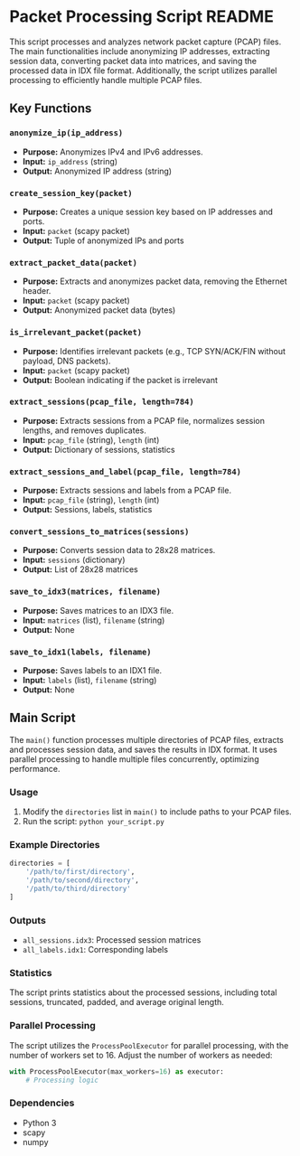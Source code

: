 # Packet Processing Script README

This script processes and analyzes network packet capture (PCAP) files. The main functionalities include anonymizing IP addresses, extracting session data, converting packet data into matrices, and saving the processed data in IDX file format. Additionally, the script utilizes parallel processing to efficiently handle multiple PCAP files.

## Key Functions

### `anonymize_ip(ip_address)`
- **Purpose:** Anonymizes IPv4 and IPv6 addresses.
- **Input:** `ip_address` (string)
- **Output:** Anonymized IP address (string)

### `create_session_key(packet)`
- **Purpose:** Creates a unique session key based on IP addresses and ports.
- **Input:** `packet` (scapy packet)
- **Output:** Tuple of anonymized IPs and ports

### `extract_packet_data(packet)`
- **Purpose:** Extracts and anonymizes packet data, removing the Ethernet header.
- **Input:** `packet` (scapy packet)
- **Output:** Anonymized packet data (bytes)

### `is_irrelevant_packet(packet)`
- **Purpose:** Identifies irrelevant packets (e.g., TCP SYN/ACK/FIN without payload, DNS packets).
- **Input:** `packet` (scapy packet)
- **Output:** Boolean indicating if the packet is irrelevant

### `extract_sessions(pcap_file, length=784)`
- **Purpose:** Extracts sessions from a PCAP file, normalizes session lengths, and removes duplicates.
- **Input:** `pcap_file` (string), `length` (int)
- **Output:** Dictionary of sessions, statistics

### `extract_sessions_and_label(pcap_file, length=784)`
- **Purpose:** Extracts sessions and labels from a PCAP file.
- **Input:** `pcap_file` (string), `length` (int)
- **Output:** Sessions, labels, statistics

### `convert_sessions_to_matrices(sessions)`
- **Purpose:** Converts session data to 28x28 matrices.
- **Input:** `sessions` (dictionary)
- **Output:** List of 28x28 matrices

### `save_to_idx3(matrices, filename)`
- **Purpose:** Saves matrices to an IDX3 file.
- **Input:** `matrices` (list), `filename` (string)
- **Output:** None

### `save_to_idx1(labels, filename)`
- **Purpose:** Saves labels to an IDX1 file.
- **Input:** `labels` (list), `filename` (string)
- **Output:** None

## Main Script

The `main()` function processes multiple directories of PCAP files, extracts and processes session data, and saves the results in IDX format. It uses parallel processing to handle multiple files concurrently, optimizing performance.

### Usage
1. Modify the `directories` list in `main()` to include paths to your PCAP files.
2. Run the script: `python your_script.py`

### Example Directories
```python
directories = [
    '/path/to/first/directory',
    '/path/to/second/directory',
    '/path/to/third/directory'
]
```
### Outputs
- `all_sessions.idx3`: Processed session matrices
- `all_labels.idx1`: Corresponding labels

### Statistics
The script prints statistics about the processed sessions, including total sessions, truncated, padded, and average original length.

### Parallel Processing
The script utilizes the `ProcessPoolExecutor` for parallel processing, with the number of workers set to 16. Adjust the number of workers as needed:
```python
with ProcessPoolExecutor(max_workers=16) as executor:
    # Processing logic
```
### Dependencies
- Python 3
- scapy
- numpy

